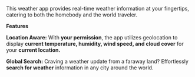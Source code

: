 This weather app provides real-time weather information at your fingertips, catering to both the homebody and the world traveler.

**Features**

**Location Aware:** With **your permission**, the app utilizes geolocation to display **current temperature, humidity, wind speed, and cloud cover** for your **current location.**

**Global Search:** Craving a weather update from a faraway land? Effortlessly **search for weather** information in any city around the world.

